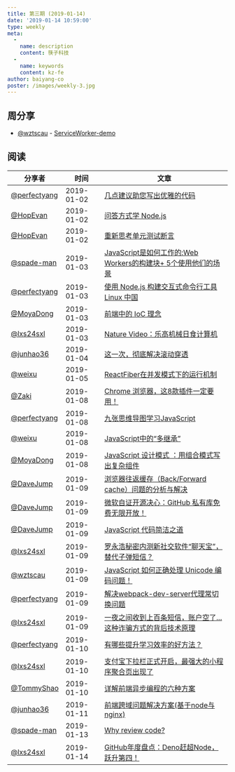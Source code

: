 ```yaml
---
title: 第三期 (2019-01-14)
date: '2019-01-14 10:59:00'
type: weekly
meta:
  -
    name: description
    content: 筷子科技
  -
    name: keywords
    content: kz-fe
author: baiyang-co
poster: /images/weekly-3.jpg
---
```


## 周分享

* [@wztscau](https://github.com/wztscau) - [ServiceWorker-demo](https://github.com/wztscau/ServiceWorker-demo)

## 阅读

分享者 | 时间 | 文章
--- | --- | ---
[@perfectyang](https://github.com/perfectyang)       | 2019-01-02 | [几点建议助您写出优雅的代码](https://mp.weixin.qq.com/s/awkq3tbpCERgOwv5eL4LrQ)
[@HopEvan](https://github.com/HopEvan)       | 2019-01-02 | [问答方式学 Node.js](https://juejin.im/post/5c24c9d66fb9a049f43b60da?utm_source=wechat)
[@HopEvan](https://github.com/HopEvan)       | 2019-01-02 | [重新思考单元测试断言](https://juejin.im/post/5c2b0799e51d45690a253f89?utm_source=wechat)
[@spade-man](https://github.com/spademan)       | 2019-01-03 | [JavaScript是如何工作的:Web Workers的构建块+ 5个使用他们的场景](https://segmentfault.com/a/1190000017578650)
[@perfectyang](https://github.com/perfectyang)       | 2019-01-03 | [使用 Node.js 构建交互式命令行工具 Linux 中国](https://mp.weixin.qq.com/s/wdNuvArj6nonKBQrpPoy-A)
[@MoyaDong](https://github.com/byMoya)       | 2019-01-03 | [前端中的 IoC 理念](https://juejin.im/post/5c2c47dcf265da616d544a53)
[@lxs24sxl](https://github.com/lxs24sxl)       | 2019-01-03 | [Nature Video：乐高机械日食计算机](https://mp.weixin.qq.com/s/0j0wNgggVciqlA2qs99FwA)
[@junhao36](https://github.com/junhao36)       | 2019-01-04 | [这一次，彻底解决滚动穿透](https://mp.weixin.qq.com/s/Vr-R4FYLcb7CzDR2pkxzjg)
[@weixu](https://github.com/veici)       | 2019-01-05 | [ReactFiber在并发模式下的运行机制](https://zhuanlan.zhihu.com/p/54042084?utm_source=wechat_session&utm_medium=social&utm_oi=39324099805184)
[@Zaki](https://github.com/860029955)       | 2019-01-08 | [Chrome 浏览器，这8款插件一定要用！](https://juejin.im/post/5c09e78ae51d455fe17604d6)
[@perfectyang](https://github.com/perfectyang)       | 2019-01-08 | [九张思维导图学习JavaScript](https://mp.weixin.qq.com/s/Qu5E3p7JQF-kdjWUMFxQQg)
[@weixu](https://github.com/veici)       | 2019-01-08 | [JavaScript中的“多继承”](https://zhuanlan.zhihu.com/p/34693209?utm_source=wechat_session&utm_medium=social&utm_oi=39324099805184)
[@MoyaDong](https://github.com/byMoya)       | 2019-01-08 | [JavaScript 设计模式 ：用组合模式写出复杂组件](https://juejin.im/post/59e653c46fb9a0452935d715)
[@DaveJump](https://github.com/DaveJump)       | 2019-01-09 | [浏览器往返缓存（Back/Forward cache）问题的分析与解决](https://mp.weixin.qq.com/s/zFR9_PjqMrMPIYi0oAzuvw)
[@DaveJump](https://github.com/DaveJump)       | 2019-01-09 | [微软自证开源决心：GitHub 私有库免费无限开放！](https://mp.weixin.qq.com/s/A9mam6ET-FaizbErh3XgXA)
[@DaveJump](https://github.com/DaveJump)       | 2019-01-09 | [JavaScript 代码简洁之道](https://mp.weixin.qq.com/s/xLW-SzJOJY7dNKjVyq7Jqw)
[@lxs24sxl](https://github.com/lxs24sxl)       | 2019-01-09 | [罗永浩秘密内测新社交软件“聊天宝”，替代子弹短信？](https://36kr.com/p/5171227.html)
[@wztscau](https://github.com/wztscau)       | 2019-01-09 | [JavaScript 如何正确处理 Unicode 编码问题！](https://segmentfault.com/a/1190000017782406)
[@perfectyang](https://github.com/perfectyang)       | 2019-01-09 | [解决webpack-dev-server代理常切换问题](https://juejin.im/post/5c3411c5f265da61764b0d61)
[@lxs24sxl](https://github.com/lxs24sxl)       | 2019-01-09 | [一夜之间收到上百条短信，账户空了... 这种诈骗方式的背后技术原理](https://mp.weixin.qq.com/s/5wVoBzQjBvJ-XyRdDsSikg)
[@perfectyang](https://github.com/perfectyang)       | 2019-01-10 | [有哪些提升学习效率的好方法？](https://mp.weixin.qq.com/s/-ocijfC3gOVEuQl4UujUkg)
[@lxs24sxl](https://github.com/lxs24sxl)       | 2019-01-10 | [支付宝下拉栏正式开启，最强大的小程序聚合页出现了](https://mp.weixin.qq.com/s/tB5AJsh9ffh-xScc7jsg0w)
[@TommyShao](https://github.com/tomieric)       | 2019-01-10 | [详解前端异步编程的六种方案](https://mp.weixin.qq.com/s/Y21LMWcEatoBvtnqvQyxXg)
[@junhao36](https://github.com/junhao36)       | 2019-01-11 | [前端跨域问题解决方案(基于node与nginx)](https://juejin.im/post/5c35f6286fb9a049be5dad82)
[@spade-man](https://github.com/spademan)       | 2019-01-13 | [Why review code?](https://mp.weixin.qq.com/s/5m3bBzFTN82ttEFN5EpBew)
[@lxs24sxl](https://github.com/lxs24sxl)       | 2019-01-14 | [GitHub年度盘点：Deno赶超Node，跃升第四！](https://mp.weixin.qq.com/s/U5RcBUkTWSiazQquTjFeHQ)

